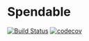 # Spendable

[![Build Status](https://travis-ci.org/michaelst/spendable-api.svg?branch=master)](https://travis-ci.org/michaelst/spendable-api) 
[![codecov](https://codecov.io/gh/michaelst/spendable-api/branch/master/graph/badge.svg)](https://codecov.io/gh/michaelst/spendable-api)
